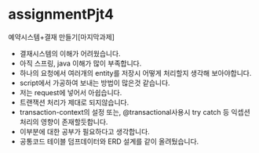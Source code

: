 # assignmentPjt4
예약시스템+결재 만들기[마지막과제]

- 결재시스템의 이해가 어려웠습니다.
- 아직 스프링, java 이해가 많이 부족합니다.
- 하나의 요청에서 여러개의 entity를 저장시 어떻게 처리할지 생각해 보아야합니다.
- script에서 가공하여 보내는 방법이 많은것 같습니다.
- 저는 request에 넣어서 아쉽습니다.
- 트랜잭션 처리가 제대로 되지않습니다.
- transaction-context의 설정 또는, @transactional사용시 try catch 등 익셉션처리의 영향이 존재할듯합니다.
- 이부분에 대한 공부가 필요하다고 생각합니다. 
- 공통코드 테이블 덤프데이터와 ERD 설계를 같이 올려뒀습니다.

